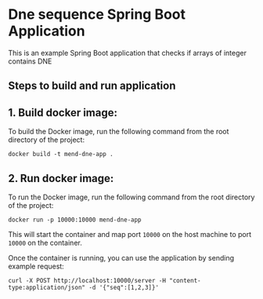 # Dne sequence Spring Boot Application

This is an example Spring Boot application that checks if arrays of integer contains DNE

## Steps to build and run application

## 1. Build docker image:
To build the Docker image, run the following command from the root directory of the project:

`docker build -t mend-dne-app .` 

## 2. Run docker image:
To run the Docker image, run the following command from the root directory of the project:

`docker run -p 10000:10000 mend-dne-app` 

This will start the container and map port `10000` on the host machine to port `10000` on the container.

Once the container is running, you can use the application 
by sending example request: 

`curl -X POST http://localhost:10000/server -H "content-type:application/json" -d '{"seq":[1,2,3]}'`



